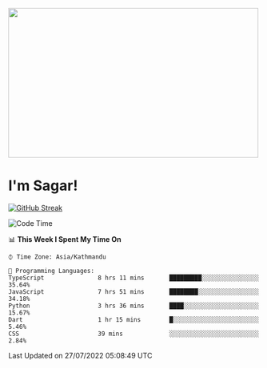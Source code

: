 
<img src="https://media.giphy.com/media/3ornk57KwDXf81rjWM/giphy.gif" width="500" height="300" frameBorder="0" class="giphy-embed" allowFullScreen></img>

#   I'm Sagar!
[![GitHub Streak](https://github-readme-streak-stats.herokuapp.com/?user=sgr2848)](https://git.io/streak-stats)
<!--START_SECTION:waka-->
![Code Time](http://img.shields.io/badge/Code%20Time-0%20secs-blue)

📊 **This Week I Spent My Time On** 

```text
⌚︎ Time Zone: Asia/Kathmandu

💬 Programming Languages: 
TypeScript               8 hrs 11 mins       █████████░░░░░░░░░░░░░░░░   35.64% 
JavaScript               7 hrs 51 mins       ████████░░░░░░░░░░░░░░░░░   34.18% 
Python                   3 hrs 36 mins       ████░░░░░░░░░░░░░░░░░░░░░   15.67% 
Dart                     1 hr 15 mins        █░░░░░░░░░░░░░░░░░░░░░░░░   5.46% 
CSS                      39 mins             ░░░░░░░░░░░░░░░░░░░░░░░░░   2.84%

```


 Last Updated on 27/07/2022 05:08:49 UTC
<!--END_SECTION:waka-->
